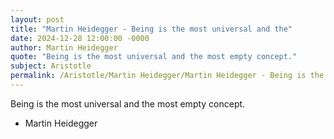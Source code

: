 ```yaml
---
layout: post
title: "Martin Heidegger - Being is the most universal and the"
date: 2024-12-28 12:00:00 -0000
author: Martin Heidegger
quote: "Being is the most universal and the most empty concept."
subject: Aristotle
permalink: /Aristotle/Martin Heidegger/Martin Heidegger - Being is the most universal and the
---
```


Being is the most universal and the most empty concept.

- Martin Heidegger
